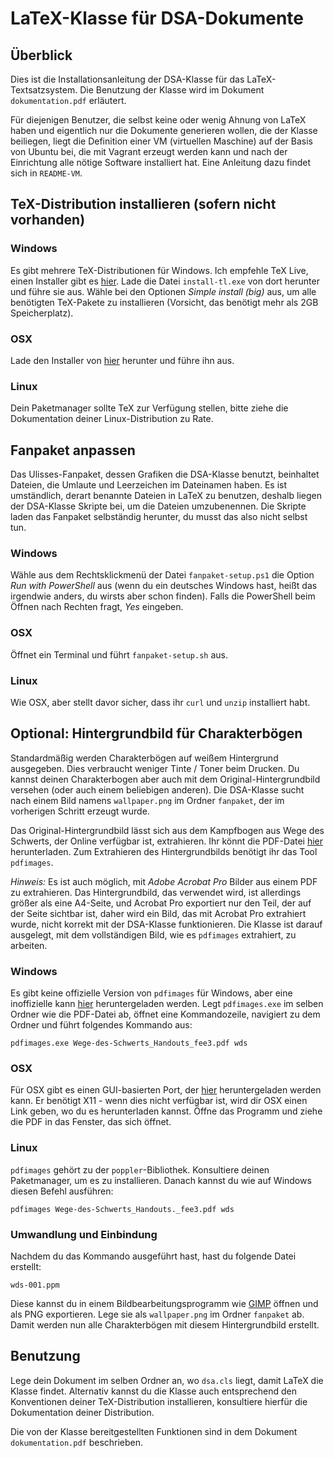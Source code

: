 # LaTeX-Klasse für DSA-Dokumente

## Überblick

Dies ist die Installationsanleitung der DSA-Klasse für das LaTeX-Textsatzsystem.
Die Benutzung der Klasse wird im Dokument `dokumentation.pdf` erläutert.

Für diejenigen Benutzer, die selbst keine oder wenig Ahnung von LaTeX haben und
eigentlich nur die Dokumente generieren wollen, die der Klasse beiliegen, liegt
die Definition einer VM (virtuellen Maschine) auf der Basis von Ubuntu bei, die
mit Vagrant erzeugt werden kann und nach der Einrichtung alle nötige Software
installiert hat. Eine Anleitung dazu findet sich in `README-VM`.

## TeX-Distribution installieren (sofern nicht vorhanden)

### Windows

Es gibt mehrere TeX-Distributionen für Windows. Ich empfehle TeX Live, einen
Installer gibt es [hier][1]. Lade die Datei `install-tl.exe` von dort herunter
und führe sie aus. Wähle bei den Optionen *Simple install (big)* aus, um alle
benötigten TeX-Pakete zu installieren (Vorsicht, das benötigt mehr als 2GB 
Speicherplatz).

### OSX

Lade den Installer von [hier][2] herunter und führe ihn aus.

### Linux

Dein Paketmanager sollte TeX zur Verfügung stellen, bitte ziehe die
Dokumentation deiner Linux-Distribution zu Rate.

## Fanpaket anpassen

Das Ulisses-Fanpaket, dessen Grafiken die DSA-Klasse benutzt, beinhaltet
Dateien, die Umlaute und Leerzeichen im Dateinamen haben. Es ist umständlich,
derart benannte Dateien in LaTeX zu benutzen, deshalb liegen der DSA-Klasse
Skripte bei, um die Dateien umzubenennen. Die Skripte laden das Fanpaket
selbständig herunter, du musst das also nicht selbst tun.

### Windows

Wähle aus dem Rechtsklickmenü der Datei `fanpaket-setup.ps1` die Option
*Run with PowerShell* aus (wenn du ein deutsches Windows hast, heißt das
irgendwie anders, du wirsts aber schon finden). Falls die PowerShell beim
Öffnen nach Rechten fragt, *Yes* eingeben.

### OSX

Öffnet ein Terminal und führt `fanpaket-setup.sh` aus.

### Linux

Wie OSX, aber stellt davor sicher, dass ihr `curl` und `unzip` installiert
habt.

## Optional: Hintergrundbild für Charakterbögen

Standardmäßig werden Charakterbögen auf weißem Hintergrund ausgegeben. Dies
verbraucht weniger Tinte / Toner beim Drucken. Du kannst deinen Charakterbogen
aber auch mit dem Original-Hintergrundbild versehen (oder auch einem beliebigen
anderen). Die DSA-Klasse sucht nach einem Bild namens `wallpaper.png` im Ordner
`fanpaket`, der im vorherigen Schritt erzeugt wurde.

Das Original-Hintergrundbild lässt sich aus dem Kampfbogen aus Wege des Schwerts,
der Online verfügbar ist, extrahieren. Ihr könnt die PDF-Datei [hier][3]
herunterladen. Zum Extrahieren des Hintergrundbilds benötigt ihr das Tool
`pdfimages`.

*Hinweis:* Es ist auch möglich, mit *Adobe Acrobat Pro* Bilder aus einem PDF zu
extrahieren. Das Hintergrundbild, das verwendet wird, ist allerdings größer als
eine A4-Seite, und Acrobat Pro exportiert nur den Teil, der auf der Seite
sichtbar ist, daher wird ein Bild, das mit Acrobat Pro extrahiert wurde, nicht
korrekt mit der DSA-Klasse funktionieren. Die Klasse ist darauf ausgelegt, mit
dem vollständigen Bild, wie es `pdfimages` extrahiert, zu arbeiten.

### Windows

Es gibt keine offizielle Version von `pdfimages` für Windows, aber eine
inoffizielle kann [hier][4] heruntergeladen werden. Legt `pdfimages.exe` im
selben Ordner wie die PDF-Datei ab, öffnet eine Kommandozeile, navigiert zu dem
Ordner und führt folgendes Kommando aus:

    pdfimages.exe Wege-des-Schwerts_Handouts_fee3.pdf wds

### OSX

Für OSX gibt es einen GUI-basierten Port, der [hier][5] heruntergeladen werden
kann. Er benötigt X11 - wenn dies nicht verfügbar ist, wird dir OSX einen Link
geben, wo du es herunterladen kannst. Öffne das Programm und ziehe die PDF in
das Fenster, das sich öffnet.

### Linux

`pdfimages` gehört zu der `poppler`-Bibliothek. Konsultiere deinen Paketmanager,
um es zu installieren. Danach kannst du wie auf Windows diesen Befehl ausführen:

    pdfimages Wege-des-Schwerts_Handouts._fee3.pdf wds

### Umwandlung und Einbindung

Nachdem du das Kommando ausgeführt hast, hast du folgende Datei erstellt:

    wds-001.ppm

Diese kannst du in einem Bildbearbeitungsprogramm wie [GIMP][6] öffnen und als
PNG exportieren. Lege sie als `wallpaper.png` im Ordner `fanpaket` ab. Damit
werden nun alle Charakterbögen mit diesem Hintergrundbild erstellt.

## Benutzung

Lege dein Dokument im selben Ordner an, wo `dsa.cls` liegt, damit LaTeX die
Klasse findet. Alternativ kannst du die Klasse auch entsprechend den
Konventionen deiner TeX-Distribution installieren, konsultiere hierfür die
Dokumentation deiner Distribution.

Die von der Klasse bereitgestellten Funktionen sind in dem Dokument
`dokumentation.pdf` beschrieben.


 [1]: https://www.tug.org/texlive/acquire-netinstall.html
 [2]: http://www.tug.org/mactex/index.html
 [3]: http://www.ulisses-spiele.de/download/468/
 [4]: http://manifestwebdesign.com/2013/01/09/xpdf-and-poppler-utils-on-windows/
 [5]: http://sourceforge.net/projects/pdf-images/
 [6]: http://www.gimp.org